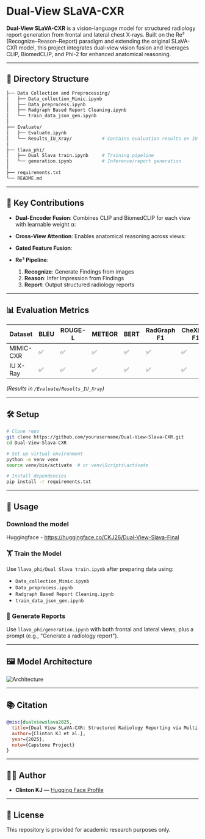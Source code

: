 # Dual-View SLaVA-CXR

**Dual-View SLaVA-CXR** is a vision-language model for structured radiology report generation from frontal and lateral chest X-rays. Built on the Re³ (Recognize–Reason–Report) paradigm and extending the original SLaVA-CXR model, this project integrates dual-view vision fusion and leverages CLIP, BiomedCLIP, and Phi-2 for enhanced anatomical reasoning.

---

## 📁 Directory Structure

```bash
├── Data Collection and Preprocessing/
│   ├── Data_collection_Mimic.ipynb
│   ├── Data_preprocess.ipynb
│   ├── Radgraph Based Report Cleaning.ipynb
│   └── train_data_json_gen.ipynb
│
├── Evaluate/
│   ├── Evaluate.ipynb
│   └── Results_IU_Xray/           # Contains evaluation results on IU X-ray dataset
│
├── llava_phi/
│   ├── Dual Slava train.ipynb     # Training pipeline
│   └── generation.ipynb           # Inference/report generation
│
├── requirements.txt
└── README.md
```

---

## 🧠 Key Contributions

- **Dual-Encoder Fusion**: Combines CLIP and BiomedCLIP for each view with learnable weight α:

- **Cross-View Attention**: Enables anatomical reasoning across views:

- **Gated Feature Fusion**:

- **Re³ Pipeline**:
  1. **Recognize**: Generate Findings from images
  2. **Reason**: Infer Impression from Findings
  3. **Report**: Output structured radiology reports

---

## 📊 Evaluation Metrics

| Dataset   | BLEU | ROUGE-L | METEOR | BERT | RadGraph F1 | CheXbert F1 |
| --------- | ---- | ------- | ------ | ---- | ----------- | ----------- |
| MIMIC-CXR | ✅   | ✅      | ✅     | ✅   | ✅          | ✅          |
| IU X-Ray  | ✅   | ✅      | ✅     | ✅   | ✅          | ✅          |

_(Results in `/Evaluate/Results_IU_Xray`)_

---

## 🛠️ Setup

```bash
# Clone repo
git clone https://github.com/yourusername/Dual-View-Slava-CXR.git
cd Dual-View-Slava-CXR

# Set up virtual environment
python -m venv venv
source venv/bin/activate  # or venv\Scripts\activate

# Install dependencies
pip install -r requirements.txt
```

---

## 🚀 Usage

### Download the model

Huggingface - https://huggingface.co/CKJ26/Dual-View-Slava-Final

### 🏋️ Train the Model

Use `llava_phi/Dual Slava train.ipynb` after preparing data using:

- `Data_collection_Mimic.ipynb`
- `Data_preprocess.ipynb`
- `Radgraph Based Report Cleaning.ipynb`
- `train_data_json_gen.ipynb`

### 📄 Generate Reports

Use `llava_phi/generation.ipynb` with both frontal and lateral views, plus a prompt (e.g., "Generate a radiology report").

---

## 🖼️ Model Architecture

![Architecture](architecture/arch_new_Updated.jpg)

---

## 📚 Citation

```bibtex
@misc{dualviewslava2025,
  title={Dual View SLaVA-CXR: Structured Radiology Reporting via Multi-View Chest X-rays},
  author={Clinton KJ et al.},
  year={2025},
  note={Capstone Project}
}
```

---

## 🧑‍💻 Author

- **Clinton KJ** — [Hugging Face Profile](https://huggingface.co/CKJ26)

---

## 📜 License

This repository is provided for academic research purposes only.
